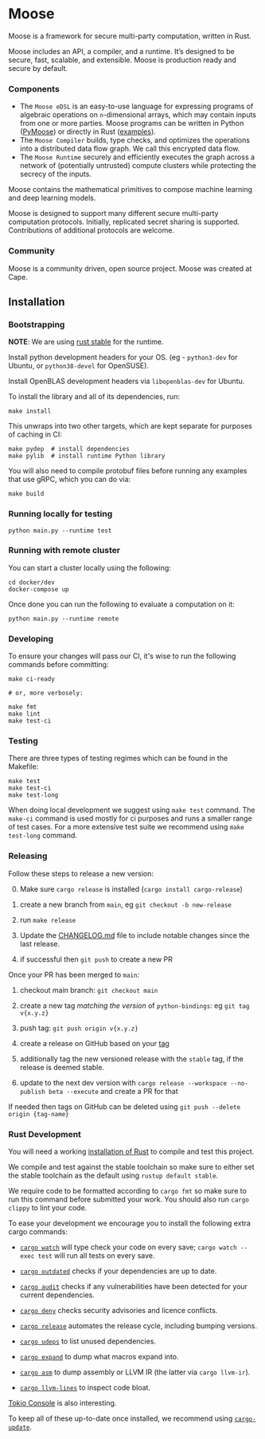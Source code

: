 # Moose

Moose is a framework for secure multi-party computation, written in Rust.

Moose includes an API, a compiler, and a runtime. It’s designed to be secure, fast, scalable, and extensible. Moose is production ready and secure by default.

### Components
- The `Moose eDSL` is an easy-to-use language for expressing programs of algebraic operations on `n`-dimensional arrays, which may contain inputs from one or more parties. Moose programs can be written in Python ([PyMoose](/pymoose)) or directly in Rust ([examples](/moose/examples)).
- The `Moose Compiler` builds, type checks, and optimizes the operations into a distributed data flow graph. We call this encrypted data flow.
- The `Moose Runtime` securely and efficiently executes the graph across a network of (potentially untrusted) compute clusters while protecting the secrecy of the inputs.

Moose contains the mathematical primitives to compose machine learning and deep learning models.

Moose is designed to support many different secure multi-party computation protocols. Initially, replicated secret sharing is supported. Contributions of additional protocols are welcome.

### Community
Moose is a community driven, open source project. Moose was created at Cape.

## Installation

### Bootstrapping

**NOTE**: We are using [rust stable](https://rust-lang.github.io/rustup/concepts/channels.html) for the runtime.

Install python development headers for your OS. (eg - `python3-dev` for Ubuntu, or `python38-devel` for OpenSUSE).

Install OpenBLAS development headers via `libopenblas-dev` for Ubuntu.

To install the library and all of its dependencies, run:
```
make install
```

This unwraps into two other targets, which are kept separate for purposes of caching in CI:

```
make pydep  # install dependencies
make pylib  # install runtime Python library
```

You will also need to compile protobuf files before running any examples that use gRPC, which you can do via:

```
make build
```

### Running locally for testing

```
python main.py --runtime test
```

### Running with remote cluster

You can start a cluster locally using the following:

```
cd docker/dev
docker-compose up
```

Once done you can run the following to evaluate a computation on it:

```
python main.py --runtime remote
```

### Developing

To ensure your changes will pass our CI, it's wise to run the following commands before committing:

```
make ci-ready

# or, more verbosely:

make fmt
make lint
make test-ci
```

### Testing

There are three types of testing regimes which can be found in the Makefile:

```
make test
make test-ci
make test-long
```

When doing local development we suggest using `make test` command. The
`make-ci` command is used mostly for ci purposes and runs a smaller range of test cases. For
a more extensive test suite we recommend using `make test-long` command.


### Releasing

Follow these steps to release a new version:

0. Make sure `cargo release` is installed (`cargo install cargo-release`)

1. create a new branch from `main`, eg `git checkout -b new-release`

2. run `make release`

3. Update the [CHANGELOG.md](CHANGELOG.md) file to include notable changes since the last release.

4. if successful then `git push` to create a new PR

Once your PR has been merged to `main`:

1. checkout main branch: `git checkout main`

2. create a new tag *matching the version* of `python-bindings`: eg `git tag v{x.y.z}`

3. push tag: `git push origin v{x.y.z}`

4. create a release on GitHub based on your [tag](https://github.com/tf-encrypted/runtime/tags)

5. additionally tag the new versioned release with the `stable` tag, if the release is deemed stable.

6. update to the next dev version with `cargo release --workspace --no-publish beta --execute` and create a PR for that

If needed then tags on GitHub can be deleted using `git push --delete origin {tag-name}`

### Rust Development
You will need a working [installation of Rust](https://www.rust-lang.org/learn/get-started) to compile and test this project.

We compile and test against the stable toolchain so make sure to either set the stable toolchain as the default using `rustup default stable`.

We require code to be formatted according to `cargo fmt` so make sure to run this command before submitted your work. You should also run `cargo clippy` to lint your code.

To ease your development we encourage you to install the following extra cargo commands:

- [`cargo watch`](https://crates.io/crates/cargo-watchcargo-watch) will type check your code on every save;  `cargo watch --exec test` will run all tests on every save.

- [`cargo outdated`](https://crates.io/crates/cargo-outdated) checks if your dependencies are up to date.

- [`cargo audit`](https://crates.io/crates/cargo-audit) checks if any vulnerabilities have been detected for your current dependencies.

- [`cargo deny`](https://github.com/EmbarkStudios/cargo-deny) checks security advisories and licence conflicts.

- [`cargo release`](https://crates.io/crates/cargo-release) automates the release cycle, including bumping versions.

- [`cargo udeps`](https://crates.io/crates/cargo-udeps) to list unused dependencies.

- [`cargo expand`](https://github.com/dtolnay/cargo-expand) to dump what macros expand into.

- [`cargo asm`](https://github.com/gnzlbg/cargo-asm) to dump assembly or LLVM IR (the latter via `cargo llvm-ir`).

- [`cargo llvm-lines`](https://github.com/dtolnay/cargo-llvm-lines) to inspect code bloat.

[Tokio Console](https://tokio.rs/blog/2021-12-announcing-tokio-console) is also interesting.

To keep all of these up-to-date once installed, we recommend using [`cargo-update`](https://crates.io/crates/cargo-update).
